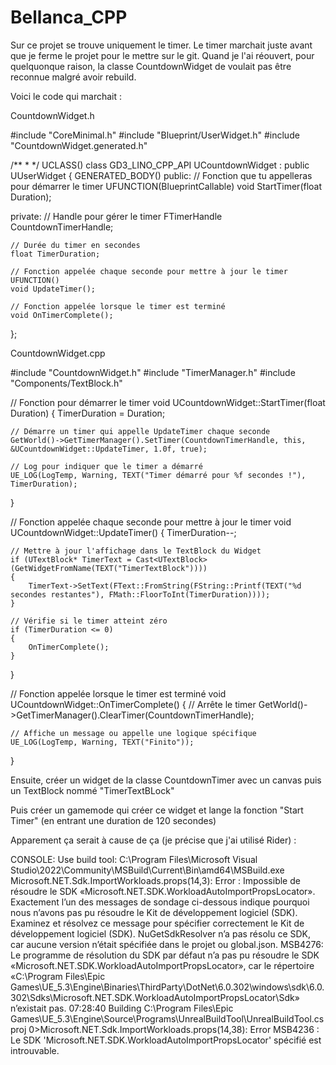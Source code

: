 # Bellanca_CPP

Sur ce projet se trouve uniquement le timer.
Le timer marchait juste avant que je ferme le projet pour le mettre sur le git.
Quand je l'ai réouvert, pour quelquonque raison, la classe CountdownWidget de voulait pas être reconnue malgré avoir rebuild.

Voici le code qui marchait :

CountdownWidget.h

#include "CoreMinimal.h"
#include "Blueprint/UserWidget.h"
#include "CountdownWidget.generated.h"

/**
 * 
 */
UCLASS()
class GD3_LINO_CPP_API UCountdownWidget : public UUserWidget
{
	GENERATED_BODY()
public:
	// Fonction que tu appelleras pour démarrer le timer
	UFUNCTION(BlueprintCallable)
	void StartTimer(float Duration);

private:
	// Handle pour gérer le timer
	FTimerHandle CountdownTimerHandle;

	// Durée du timer en secondes
	float TimerDuration;

	// Fonction appelée chaque seconde pour mettre à jour le timer
	UFUNCTION()
	void UpdateTimer();

	// Fonction appelée lorsque le timer est terminé
	void OnTimerComplete();
};



CountdownWidget.cpp

#include "CountdownWidget.h"
#include "TimerManager.h"
#include "Components/TextBlock.h"

// Fonction pour démarrer le timer
void UCountdownWidget::StartTimer(float Duration)
{
	TimerDuration = Duration;

	// Démarre un timer qui appelle UpdateTimer chaque seconde
	GetWorld()->GetTimerManager().SetTimer(CountdownTimerHandle, this, &UCountdownWidget::UpdateTimer, 1.0f, true);

	// Log pour indiquer que le timer a démarré
	UE_LOG(LogTemp, Warning, TEXT("Timer démarré pour %f secondes !"), TimerDuration);
}

// Fonction appelée chaque seconde pour mettre à jour le timer
void UCountdownWidget::UpdateTimer()
{
	TimerDuration--;

	// Mettre à jour l'affichage dans le TextBlock du Widget
	if (UTextBlock* TimerText = Cast<UTextBlock>(GetWidgetFromName(TEXT("TimerTextBlock"))))
	{
		TimerText->SetText(FText::FromString(FString::Printf(TEXT("%d secondes restantes"), FMath::FloorToInt(TimerDuration))));
	}

	// Vérifie si le timer atteint zéro
	if (TimerDuration <= 0)
	{
		OnTimerComplete();
	}
}

// Fonction appelée lorsque le timer est terminé
void UCountdownWidget::OnTimerComplete()
{
	// Arrête le timer
	GetWorld()->GetTimerManager().ClearTimer(CountdownTimerHandle);

	// Affiche un message ou appelle une logique spécifique
	UE_LOG(LogTemp, Warning, TEXT("Finito"));
}


Ensuite, créer un widget de la classe CountdownTimer avec un canvas puis un TextBlock nommé "TimerTextBLock"

Puis créer un gamemode qui créer ce widget et lange la fonction "Start Timer" (en entrant une duration de 120 secondes)

Apparement ça serait à cause de ça (je précise que j'ai utilisé Rider) :

CONSOLE: Use build tool: C:\Program Files\Microsoft Visual Studio\2022\Community\MSBuild\Current\Bin\amd64\MSBuild.exe
Microsoft.NET.Sdk.ImportWorkloads.props(14,3): Error  : Impossible de résoudre le SDK «Microsoft.NET.SDK.WorkloadAutoImportPropsLocator». Exactement l’un des messages de sondage ci-dessous indique pourquoi nous n’avons pas pu résoudre le Kit de développement logiciel (SDK). Examinez et résolvez ce message pour spécifier correctement le Kit de développement logiciel (SDK).
  NuGetSdkResolver n’a pas résolu ce SDK, car aucune version n’était spécifiée dans le projet ou global.json.
  MSB4276: Le programme de résolution du SDK par défaut n’a pas pu résoudre le SDK «Microsoft.NET.SDK.WorkloadAutoImportPropsLocator», car le répertoire «C:\Program Files\Epic Games\UE_5.3\Engine\Binaries\ThirdParty\DotNet\6.0.302\windows\sdk\6.0.302\Sdks\Microsoft.NET.SDK.WorkloadAutoImportPropsLocator\Sdk» n’existait pas.
07:28:40 Building C:\Program Files\Epic Games\UE_5.3\Engine\Source\Programs\UnrealBuildTool\UnrealBuildTool.csproj
0>Microsoft.NET.Sdk.ImportWorkloads.props(14,38): Error MSB4236 : Le SDK 'Microsoft.NET.SDK.WorkloadAutoImportPropsLocator' spécifié est introuvable.


